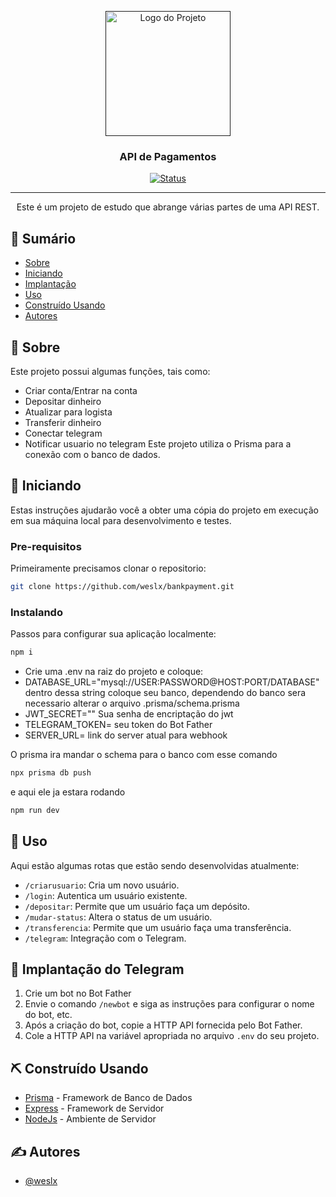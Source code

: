 <p align="center">
  <a href="" rel="noopener">
    <img width=200px height=200px src="https://i.imgur.com/6wj0hh6.jpg" alt="Logo do Projeto">
  </a>
</p>

<h3 align="center">API de Pagamentos</h3>

<div align="center">

[![Status](https://img.shields.io/badge/status-active-success.svg)]()

</div>


---

<p align="center"> Este é um projeto de estudo que abrange várias partes de uma API REST.
    <br> 
</p>

## 📝 Sumário

- [Sobre](#sobre)
- [Iniciando](#iniciando)
- [Implantação](#implantacao)
- [Uso](#uso)
- [Construído Usando](#construido-usando)
- [Autores](#autores)


## 🧐 Sobre <a name = "sobre"></a>

Este projeto possui algumas funções, tais como:
- Criar conta/Entrar na conta
- Depositar dinheiro
- Atualizar para logista
- Transferir dinheiro
- Conectar telegram
- Notificar usuario no telegram
Este projeto utiliza o Prisma para a conexão com o banco de dados.

## 🏁 Iniciando <a name = "iniciando"></a>

Estas instruções ajudarão você a obter uma cópia do projeto em execução em sua máquina local para desenvolvimento e testes.

### Pre-requisitos

Primeiramente precisamos clonar o repositorio:

``` bash
git clone https://github.com/weslx/bankpayment.git
```

### Instalando

Passos para configurar sua aplicação localmente:

``` bash
npm i
```
- Crie uma .env na raiz do projeto e coloque: 
- DATABASE_URL="mysql://USER:PASSWORD@HOST:PORT/DATABASE" dentro dessa string coloque seu banco, dependendo do banco sera necessario alterar o arquivo .prisma/schema.prisma
- JWT_SECRET="" Sua senha de encriptação do jwt
- TELEGRAM_TOKEN= seu token do Bot Father
- SERVER_URL= link do server atual para webhook

O prisma ira mandar o schema para o banco com esse comando

``` bash
npx prisma db push
```

e aqui ele ja estara rodando

``` bash
npm run dev
```

## 🎈 Uso <a name="uso"></a>

Aqui estão algumas rotas que estão sendo desenvolvidas atualmente:

- `/criarusuario`: Cria um novo usuário.
- `/login`: Autentica um usuário existente.
- `/depositar`: Permite que um usuário faça um depósito.
- `/mudar-status`: Altera o status de um usuário.
- `/transferencia`: Permite que um usuário faça uma transferência.
- `/telegram`: Integração com o Telegram.
  
## 🚀 Implantação do Telegram <a name = "implantacao"></a>

1. Crie um bot no Bot Father
2. Envie o comando `/newbot` e siga as instruções para configurar o nome do bot, etc.
3. Após a criação do bot, copie a HTTP API fornecida pelo Bot Father.
4. Cole a HTTP API na variável apropriada no arquivo `.env` do seu projeto.


## ⛏️ Construído Usando <a name = "construido-usando"></a>

- [Prisma](https://www.prisma.io/) - Framework de Banco de Dados
- [Express](https://expressjs.com/) - Framework de Servidor
- [NodeJs](https://nodejs.org/en/) - Ambiente de Servidor

## ✍️ Autores <a name = "autores"></a>

- [@weslx](https://github.com/weslx)
